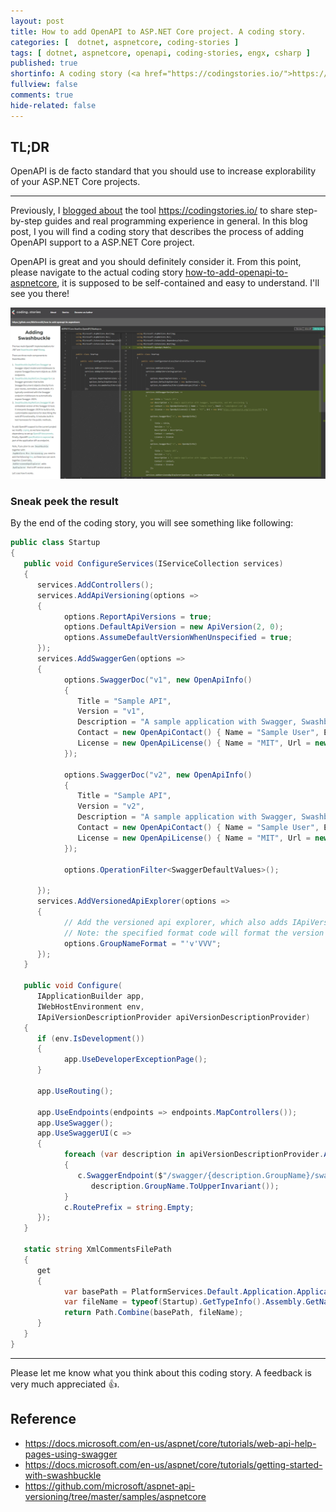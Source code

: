```yaml
---
layout: post
title: How to add OpenAPI to ASP.NET Core project. A coding story.
categories: [  dotnet, aspnetcore, coding-stories ]
tags: [ dotnet, aspnetcore, openapi, coding-stories, engx, csharp ]
published: true
shortinfo: A coding story (<a href="https://codingstories.io/">https://codingstories.io/</a>) that explains how to enhance your project with OpenAPI support.
fullview: false
comments: true
hide-related: false
---
```


## TL;DR

OpenAPI is de facto standard that you should use to increase explorability of your ASP.NET Core projects.

---

Previously, I [blogged about](https://nikiforovall.github.io/dotnet/coding-stories/2021/03/14/coding-story.html) the tool <https://codingstories.io/> to share step-by-step guides and real programming experience in general. In this blog post, I you will find a coding story that describes the process of adding OpenAPI support to a ASP.NET Core project.

OpenAPI is great and you should definitely consider it. From this point, please navigate to the actual coding story [how-to-add-openapi-to-aspnetcore](https://codingstories.io/story/https%3A%2F%2Fgitlab.com%2FNikiforovAll%2Fhow-to-add-openapi-to-aspnetcore), it is supposed to be self-contained and easy to understand. I'll see you there!

![openapi-banner](/assets/add-openapi/copding-story-openapi-banner.png)

### Sneak peek the result

By the end of the coding story, you will see something like following:

```csharp
public class Startup
{
   public void ConfigureServices(IServiceCollection services)
   {
      services.AddControllers();
      services.AddApiVersioning(options =>
      {
            options.ReportApiVersions = true;
            options.DefaultApiVersion = new ApiVersion(2, 0);
            options.AssumeDefaultVersionWhenUnspecified = true;
      });
      services.AddSwaggerGen(options =>
      {
            options.SwaggerDoc("v1", new OpenApiInfo()
            {
               Title = "Sample API",
               Version = "v1",
               Description = "A sample application with Swagger, Swashbuckle, and API versioning.",
               Contact = new OpenApiContact() { Name = "Sample User", Email = "sample@user.com" },
               License = new OpenApiLicense() { Name = "MIT", Url = new Uri("https://opensource.org/licenses/MIT") }
            });

            options.SwaggerDoc("v2", new OpenApiInfo()
            {
               Title = "Sample API",
               Version = "v2",
               Description = "A sample application with Swagger, Swashbuckle, and API versioning.",
               Contact = new OpenApiContact() { Name = "Sample User", Email = "sample@user.com" },
               License = new OpenApiLicense() { Name = "MIT", Url = new Uri("https://opensource.org/licenses/MIT") }
            });

            options.OperationFilter<SwaggerDefaultValues>();

      });
      services.AddVersionedApiExplorer(options =>
      {
            // Add the versioned api explorer, which also adds IApiVersionDescriptionProvider service
            // Note: the specified format code will format the version as "'v'major[.minor][-status]"
            options.GroupNameFormat = "'v'VVV";
      });
   }

   public void Configure(
      IApplicationBuilder app,
      IWebHostEnvironment env,
      IApiVersionDescriptionProvider apiVersionDescriptionProvider)
   {
      if (env.IsDevelopment())
      {
            app.UseDeveloperExceptionPage();
      }

      app.UseRouting();

      app.UseEndpoints(endpoints => endpoints.MapControllers());
      app.UseSwagger();
      app.UseSwaggerUI(c =>
      {
            foreach (var description in apiVersionDescriptionProvider.ApiVersionDescriptions.Reverse())
            {
               c.SwaggerEndpoint($"/swagger/{description.GroupName}/swagger.json",
                  description.GroupName.ToUpperInvariant());
            }
            c.RoutePrefix = string.Empty;
      });
   }

   static string XmlCommentsFilePath
   {
      get
      {
            var basePath = PlatformServices.Default.Application.ApplicationBasePath;
            var fileName = typeof(Startup).GetTypeInfo().Assembly.GetName().Name + ".xml";
            return Path.Combine(basePath, fileName);
      }
   }
}
```

---

Please let me know what you think about this coding story. A feedback is very much appreciated 👍.

## Reference

* <https://docs.microsoft.com/en-us/aspnet/core/tutorials/web-api-help-pages-using-swagger>
* <https://docs.microsoft.com/en-us/aspnet/core/tutorials/getting-started-with-swashbuckle>
* <https://github.com/microsoft/aspnet-api-versioning/tree/master/samples/aspnetcore>
